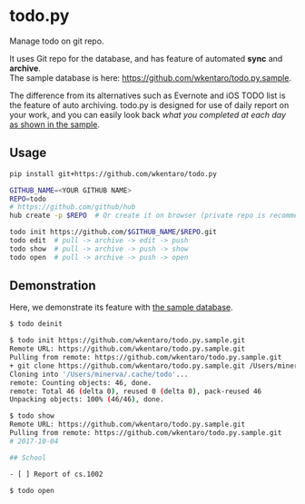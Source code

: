 # todo.py

Manage todo on git repo.

It uses Git repo for the database,
and has feature of automated **sync** and **archive**.  
The sample database is here: https://github.com/wkentaro/todo.py.sample.

The difference from its alternatives such as Evernote and iOS TODO list
is the feature of auto archiving.
todo.py is designed for use of daily report on your work,
and you can easily look back *what you completed at each day*
[as shown in the sample](https://github.com/wkentaro/todo.py.sample/blob/master/2017/2017-10.md).


## Usage


```bash
pip install git+https://github.com/wkentaro/todo.py

GITHUB_NAME=<YOUR GITHUB NAME>
REPO=todo
# https://github.com/github/hub
hub create -p $REPO  # Or create it on browser (private repo is recommended)

todo init https://github.com/$GITHUB_NAME/$REPO.git
todo edit  # pull -> archive -> edit -> push
todo show  # pull -> archive -> push -> show
todo open  # pull -> archive -> push -> open
```


## Demonstration

Here, we demonstrate its feature with [the sample database](https://github.com/wkentaro/todo.py.sample).

```bash
$ todo deinit

$ todo init https://github.com/wkentaro/todo.py.sample.git
Remote URL: https://github.com/wkentaro/todo.py.sample.git
Pulling from remote: https://github.com/wkentaro/todo.py.sample.git
+ git clone https://github.com/wkentaro/todo.py.sample.git /Users/minerva/.cache/todo
Cloning into '/Users/minerva/.cache/todo'...
remote: Counting objects: 46, done.
remote: Total 46 (delta 0), reused 0 (delta 0), pack-reused 46
Unpacking objects: 100% (46/46), done.

$ todo show
Remote URL: https://github.com/wkentaro/todo.py.sample.git
Pulling from remote: https://github.com/wkentaro/todo.py.sample.git
# 2017-10-04

## School

- [ ] Report of cs.1002

$ todo open
```

